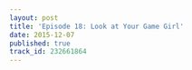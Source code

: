 ```yaml
---
layout: post
title: 'Episode 18: Look at Your Game Girl'
date: 2015-12-07
published: true
track_id: 232661864
---
```

<div class='list post-player' track='{{page.track_id}}'></div>